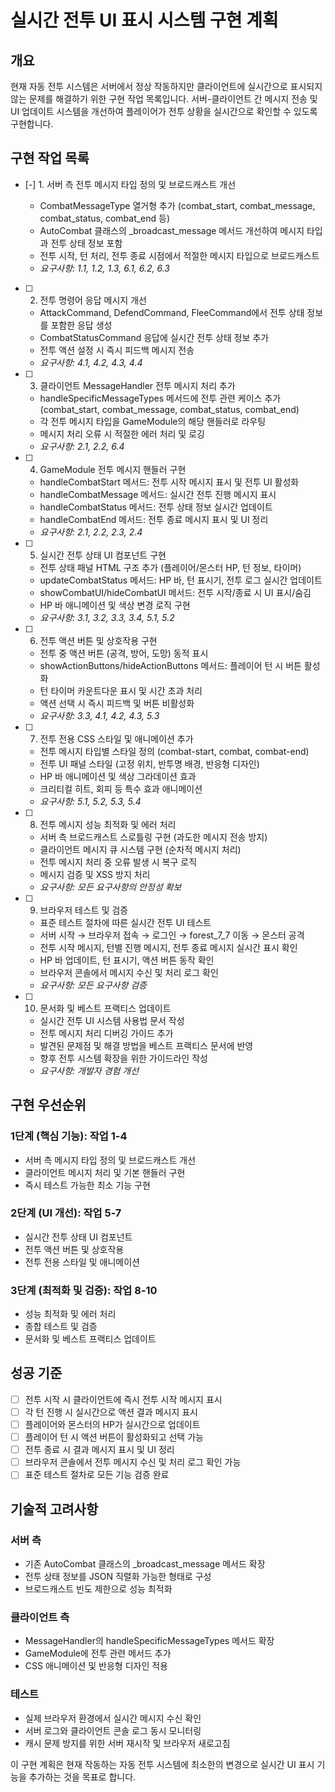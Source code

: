 # 실시간 전투 UI 표시 시스템 구현 계획

## 개요

현재 자동 전투 시스템은 서버에서 정상 작동하지만 클라이언트에 실시간으로 표시되지 않는 문제를 해결하기 위한 구현 작업 목록입니다. 서버-클라이언트 간 메시지 전송 및 UI 업데이트 시스템을 개선하여 플레이어가 전투 상황을 실시간으로 확인할 수 있도록 구현합니다.

## 구현 작업 목록

- [-] 1. 서버 측 전투 메시지 타입 정의 및 브로드캐스트 개선

  - CombatMessageType 열거형 추가 (combat_start, combat_message, combat_status, combat_end 등)
  - AutoCombat 클래스의 _broadcast_message 메서드 개선하여 메시지 타입과 전투 상태 정보 포함
  - 전투 시작, 턴 처리, 전투 종료 시점에서 적절한 메시지 타입으로 브로드캐스트
  - _요구사항: 1.1, 1.2, 1.3, 6.1, 6.2, 6.3_

- [ ] 2. 전투 명령어 응답 메시지 개선
  - AttackCommand, DefendCommand, FleeCommand에서 전투 상태 정보를 포함한 응답 생성
  - CombatStatusCommand 응답에 실시간 전투 상태 정보 추가
  - 전투 액션 설정 시 즉시 피드백 메시지 전송
  - _요구사항: 4.1, 4.2, 4.3, 4.4_

- [ ] 3. 클라이언트 MessageHandler 전투 메시지 처리 추가
  - handleSpecificMessageTypes 메서드에 전투 관련 케이스 추가 (combat_start, combat_message, combat_status, combat_end)
  - 각 전투 메시지 타입을 GameModule의 해당 핸들러로 라우팅
  - 메시지 처리 오류 시 적절한 에러 처리 및 로깅
  - _요구사항: 2.1, 2.2, 6.4_

- [ ] 4. GameModule 전투 메시지 핸들러 구현
  - handleCombatStart 메서드: 전투 시작 메시지 표시 및 전투 UI 활성화
  - handleCombatMessage 메서드: 실시간 전투 진행 메시지 표시
  - handleCombatStatus 메서드: 전투 상태 정보 실시간 업데이트
  - handleCombatEnd 메서드: 전투 종료 메시지 표시 및 UI 정리
  - _요구사항: 2.1, 2.2, 2.3, 2.4_

- [ ] 5. 실시간 전투 상태 UI 컴포넌트 구현
  - 전투 상태 패널 HTML 구조 추가 (플레이어/몬스터 HP, 턴 정보, 타이머)
  - updateCombatStatus 메서드: HP 바, 턴 표시기, 전투 로그 실시간 업데이트
  - showCombatUI/hideCombatUI 메서드: 전투 시작/종료 시 UI 표시/숨김
  - HP 바 애니메이션 및 색상 변경 로직 구현
  - _요구사항: 3.1, 3.2, 3.3, 3.4, 5.1, 5.2_

- [ ] 6. 전투 액션 버튼 및 상호작용 구현
  - 전투 중 액션 버튼 (공격, 방어, 도망) 동적 표시
  - showActionButtons/hideActionButtons 메서드: 플레이어 턴 시 버튼 활성화
  - 턴 타이머 카운트다운 표시 및 시간 초과 처리
  - 액션 선택 시 즉시 피드백 및 버튼 비활성화
  - _요구사항: 3.3, 4.1, 4.2, 4.3, 5.3_

- [ ] 7. 전투 전용 CSS 스타일 및 애니메이션 추가
  - 전투 메시지 타입별 스타일 정의 (combat-start, combat, combat-end)
  - 전투 UI 패널 스타일 (고정 위치, 반투명 배경, 반응형 디자인)
  - HP 바 애니메이션 및 색상 그라데이션 효과
  - 크리티컬 히트, 회피 등 특수 효과 애니메이션
  - _요구사항: 5.1, 5.2, 5.3, 5.4_

- [ ] 8. 전투 메시지 성능 최적화 및 에러 처리
  - 서버 측 브로드캐스트 스로틀링 구현 (과도한 메시지 전송 방지)
  - 클라이언트 메시지 큐 시스템 구현 (순차적 메시지 처리)
  - 전투 메시지 처리 중 오류 발생 시 복구 로직
  - 메시지 검증 및 XSS 방지 처리
  - _요구사항: 모든 요구사항의 안정성 확보_

- [ ] 9. 브라우저 테스트 및 검증
  - 표준 테스트 절차에 따른 실시간 전투 UI 테스트
  - 서버 시작 → 브라우저 접속 → 로그인 → forest_7_7 이동 → 몬스터 공격
  - 전투 시작 메시지, 턴별 진행 메시지, 전투 종료 메시지 실시간 표시 확인
  - HP 바 업데이트, 턴 표시기, 액션 버튼 동작 확인
  - 브라우저 콘솔에서 메시지 수신 및 처리 로그 확인
  - _요구사항: 모든 요구사항 검증_

- [ ] 10. 문서화 및 베스트 프랙티스 업데이트
  - 실시간 전투 UI 시스템 사용법 문서 작성
  - 전투 메시지 처리 디버깅 가이드 추가
  - 발견된 문제점 및 해결 방법을 베스트 프랙티스 문서에 반영
  - 향후 전투 시스템 확장을 위한 가이드라인 작성
  - _요구사항: 개발자 경험 개선_

## 구현 우선순위

### 1단계 (핵심 기능): 작업 1-4
- 서버 측 메시지 타입 정의 및 브로드캐스트 개선
- 클라이언트 메시지 처리 및 기본 핸들러 구현
- 즉시 테스트 가능한 최소 기능 구현

### 2단계 (UI 개선): 작업 5-7
- 실시간 전투 상태 UI 컴포넌트
- 전투 액션 버튼 및 상호작용
- 전투 전용 스타일 및 애니메이션

### 3단계 (최적화 및 검증): 작업 8-10
- 성능 최적화 및 에러 처리
- 종합 테스트 및 검증
- 문서화 및 베스트 프랙티스 업데이트

## 성공 기준

- [ ] 전투 시작 시 클라이언트에 즉시 전투 시작 메시지 표시
- [ ] 각 턴 진행 시 실시간으로 액션 결과 메시지 표시
- [ ] 플레이어와 몬스터의 HP가 실시간으로 업데이트
- [ ] 플레이어 턴 시 액션 버튼이 활성화되고 선택 가능
- [ ] 전투 종료 시 결과 메시지 표시 및 UI 정리
- [ ] 브라우저 콘솔에서 전투 메시지 수신 및 처리 로그 확인 가능
- [ ] 표준 테스트 절차로 모든 기능 검증 완료

## 기술적 고려사항

### 서버 측
- 기존 AutoCombat 클래스의 _broadcast_message 메서드 확장
- 전투 상태 정보를 JSON 직렬화 가능한 형태로 구성
- 브로드캐스트 빈도 제한으로 성능 최적화

### 클라이언트 측
- MessageHandler의 handleSpecificMessageTypes 메서드 확장
- GameModule에 전투 관련 메서드 추가
- CSS 애니메이션 및 반응형 디자인 적용

### 테스트
- 실제 브라우저 환경에서 실시간 메시지 수신 확인
- 서버 로그와 클라이언트 콘솔 로그 동시 모니터링
- 캐시 문제 방지를 위한 서버 재시작 및 브라우저 새로고침

이 구현 계획은 현재 작동하는 자동 전투 시스템에 최소한의 변경으로 실시간 UI 표시 기능을 추가하는 것을 목표로 합니다.